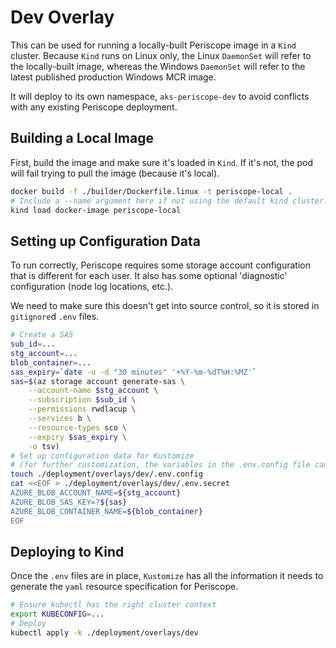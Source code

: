 # Dev Overlay

This can be used for running a locally-built Periscope image in a `Kind` cluster. Because `Kind` runs on Linux only, the Linux `DaemonSet` will refer to the locally-built image, whereas the Windows `DaemonSet` will refer to the latest published production Windows MCR image.

It will deploy to its own namespace, `aks-periscope-dev` to avoid conflicts with any existing Periscope deployment.

## Building a Local Image

First, build the image and make sure it's loaded in `Kind`. If it's not, the pod will fail trying to pull the image (because it's local).

```sh
docker build -f ./builder/Dockerfile.linux -t periscope-local .
# Include a --name argument here if not using the default kind cluster.
kind load docker-image periscope-local
```

## Setting up Configuration Data

To run correctly, Periscope requires some storage account configuration that is different for each user. It also has some optional 'diagnostic' configuration (node log locations, etc.).

We need to make sure this doesn't get into source control, so it is stored in `gitignore`d `.env` files.

```sh
# Create a SAS
sub_id=...
stg_account=...
blob_container=...
sas_expiry=`date -u -d "30 minutes" '+%Y-%m-%dT%H:%MZ'`
sas=$(az storage account generate-sas \
    --account-name $stg_account \
    --subscription $sub_id \
    --permissions rwdlacup \
    --services b \
    --resource-types sco \
    --expiry $sas_expiry \
    -o tsv)
# Set up configuration data for Kustomize
# (for further customization, the variables in the .env.config file can be configured to override the defaults)
touch ./deployment/overlays/dev/.env.config
cat <<EOF > ./deployment/overlays/dev/.env.secret
AZURE_BLOB_ACCOUNT_NAME=${stg_account}
AZURE_BLOB_SAS_KEY=?${sas}
AZURE_BLOB_CONTAINER_NAME=${blob_container}
EOF
```

## Deploying to Kind

Once the `.env` files are in place, `Kustomize` has all the information it needs to generate the `yaml` resource specification for Periscope.

```sh
# Ensure kubectl has the right cluster context
export KUBECONFIG=...
# Deploy
kubectl apply -k ./deployment/overlays/dev
```
